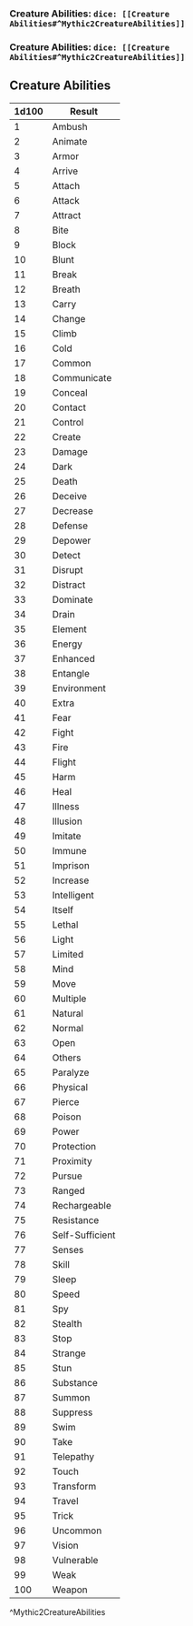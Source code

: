 ### Creature Abilities: `dice: [[Creature Abilities#^Mythic2CreatureAbilities]]`
### Creature Abilities: `dice: [[Creature Abilities#^Mythic2CreatureAbilities]]`

## Creature Abilities
| 1d100 | Result          |
| ----- | --------------- |
| 1     | Ambush          |
| 2     | Animate         |
| 3     | Armor           |
| 4     | Arrive          |
| 5     | Attach          |
| 6     | Attack          |
| 7     | Attract         |
| 8     | Bite            |
| 9     | Block           |
| 10    | Blunt           |
| 11    | Break           |
| 12    | Breath          |
| 13    | Carry           |
| 14    | Change          |
| 15    | Climb           |
| 16    | Cold            |
| 17    | Common          |
| 18    | Communicate     |
| 19    | Conceal         |
| 20    | Contact         |
| 21    | Control         |
| 22    | Create          |
| 23    | Damage          |
| 24    | Dark            |
| 25    | Death           |
| 26    | Deceive         |
| 27    | Decrease        |
| 28    | Defense         |
| 29    | Depower         |
| 30    | Detect          |
| 31    | Disrupt         |
| 32    | Distract        |
| 33    | Dominate        |
| 34    | Drain           |
| 35    | Element         |
| 36    | Energy          |
| 37    | Enhanced        |
| 38    | Entangle        |
| 39    | Environment     |
| 40    | Extra           |
| 41    | Fear            |
| 42    | Fight           |
| 43    | Fire            |
| 44    | Flight          |
| 45    | Harm            |
| 46    | Heal            |
| 47    | Illness         |
| 48    | Illusion        |
| 49    | Imitate         |
| 50    | Immune          |
| 51    | Imprison        |
| 52    | Increase        |
| 53    | Intelligent     |
| 54    | Itself          |
| 55    | Lethal          |
| 56    | Light           |
| 57    | Limited         |
| 58    | Mind            |
| 59    | Move            |
| 60    | Multiple        |
| 61    | Natural         |
| 62    | Normal          |
| 63    | Open            |
| 64    | Others          |
| 65    | Paralyze        |
| 66    | Physical        |
| 67    | Pierce          |
| 68    | Poison          |
| 69    | Power           |
| 70    | Protection      |
| 71    | Proximity       |
| 72    | Pursue          |
| 73    | Ranged          |
| 74    | Rechargeable    |
| 75    | Resistance      |
| 76    | Self-Sufficient |
| 77    | Senses          |
| 78    | Skill           |
| 79    | Sleep           |
| 80    | Speed           |
| 81    | Spy             |
| 82    | Stealth         |
| 83    | Stop            |
| 84    | Strange         |
| 85    | Stun            |
| 86    | Substance       |
| 87    | Summon          |
| 88    | Suppress        |
| 89    | Swim            |
| 90    | Take            |
| 91    | Telepathy       |
| 92    | Touch           |
| 93    | Transform       |
| 94    | Travel          |
| 95    | Trick           |
| 96    | Uncommon        |
| 97    | Vision          |
| 98    | Vulnerable      |
| 99    | Weak            |
| 100   | Weapon          |
^Mythic2CreatureAbilities